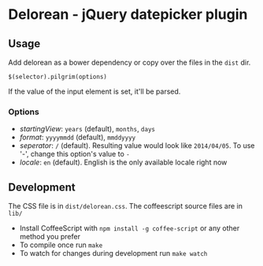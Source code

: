 # Delorean - jQuery datepicker plugin


## Usage

Add delorean as a bower dependency or copy over the files in the `dist` dir.

```
$(selector).pilgrim(options)
```

If the value of the input element is set, it'll be parsed.

### Options

* *startingView*: `years` (default), `months`, `days`
* *format*: `yyyymmdd` (default), `mmddyyyy`
* *seperator*: `/` (default). Resulting value would look like `2014/04/05`. To use '-', change this option's value to `-`
* *locale*: `en` (default). English is the only available locale right now


## Development

The CSS file is in `dist/delorean.css`. The coffeescript source files are in `lib/`

* Install CoffeeScript with `npm install -g coffee-script` or any other method you prefer
* To compile once run `make`
* To watch for changes during development run `make watch`
